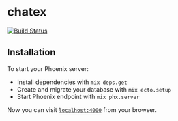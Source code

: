 # chatex

[![Build Status](https://travis-ci.org/KamilLelonek/chatex.svg?branch=master)](https://travis-ci.org/KamilLelonek/chatex)

## Installation

To start your Phoenix server:

  * Install dependencies with `mix deps.get`
  * Create and migrate your database with `mix ecto.setup`
  * Start Phoenix endpoint with `mix phx.server`

Now you can visit [`localhost:4000`](http://localhost:4000) from your browser.
